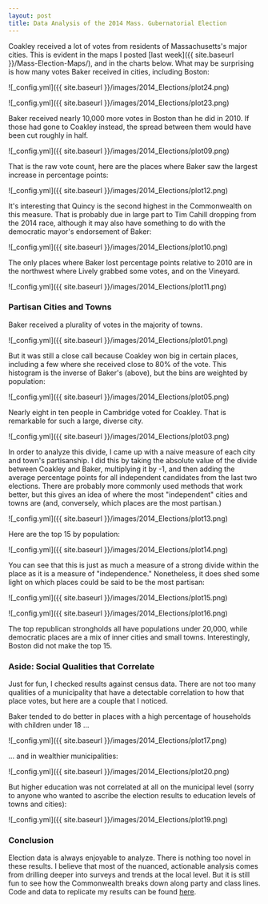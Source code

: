 ```yaml
---
layout: post
title: Data Analysis of the 2014 Mass. Gubernatorial Election
---
```


Coakley received a lot of votes from residents of Massachusetts's major cities. This is evident in the maps I posted [last week]({{ site.baseurl }}/Mass-Election-Maps/), and in the charts below. What may be surprising is how many votes Baker received in cities, including Boston:

![_config.yml]({{ site.baseurl }}/images/2014_Elections/plot24.png)

![_config.yml]({{ site.baseurl }}/images/2014_Elections/plot23.png)

Baker received nearly 10,000 more votes in Boston than he did in 2010. If those had gone to Coakley instead, the spread between them would have been cut roughly in half.

![_config.yml]({{ site.baseurl }}/images/2014_Elections/plot09.png)

That is the raw vote count, here are the places where Baker saw the largest increase in percentage points:

![_config.yml]({{ site.baseurl }}/images/2014_Elections/plot12.png)

It's interesting that Quincy is the second highest in the Commonwealth on this measure. That is probably due in large part to Tim Cahill dropping from the 2014 race, although it may also have something to do with the democratic mayor's endorsement of Baker:   

![_config.yml]({{ site.baseurl }}/images/2014_Elections/plot10.png)

The only places where Baker lost percentage points relative to 2010 are in the northwest where Lively grabbed some votes, and on the Vineyard.   

![_config.yml]({{ site.baseurl }}/images/2014_Elections/plot11.png)

### Partisan Cities and Towns

Baker received a plurality of votes in the majority of towns. 

![_config.yml]({{ site.baseurl }}/images/2014_Elections/plot01.png)

But it was still a close call because Coakley won big in certain places, including a few where she received close to 80% of the vote. This histogram is the inverse of Baker's (above), but the bins are weighted by population:

![_config.yml]({{ site.baseurl }}/images/2014_Elections/plot05.png)

Nearly eight in ten people in Cambridge voted for Coakley. That is remarkable for such a large, diverse city.   

![_config.yml]({{ site.baseurl }}/images/2014_Elections/plot03.png)

In order to analyze this divide, I came up with a naive measure of each city and town's partisanship. I did this by taking the absolute value of the divide between Coakley and Baker, multiplying it by -1, and then adding the average percentage points for all independent candidates from the last two elections. There are probably more commonly used methods that work better, but this gives an idea of where the most "independent" cities and towns are (and, conversely, which places are the most partisan.)

![_config.yml]({{ site.baseurl }}/images/2014_Elections/plot13.png)

Here are the top 15 by population:

![_config.yml]({{ site.baseurl }}/images/2014_Elections/plot14.png)

You can see that this is just as much a measure of a strong divide within the place as it is a measure of "independence." Nonetheless, it does shed some light on which places could be said to be the most partisan:

![_config.yml]({{ site.baseurl }}/images/2014_Elections/plot15.png)

![_config.yml]({{ site.baseurl }}/images/2014_Elections/plot16.png)

The top republican strongholds all have populations under 20,000, while democratic places are a mix of inner cities and small towns. Interestingly, Boston did not make the top 15. 

### Aside: Social Qualities that Correlate   

Just for fun, I checked results against census data. There are not too many qualities of a municipality that have a detectable correlation to how that place votes, but here are a couple that I noticed.

Baker tended to do better in places with a high percentage of households with children under 18 ...

![_config.yml]({{ site.baseurl }}/images/2014_Elections/plot17.png)

... and in wealthier municipalities:

![_config.yml]({{ site.baseurl }}/images/2014_Elections/plot20.png)

But higher education was not correlated at all on the municipal level (sorry to anyone who wanted to ascribe the election results to education levels of towns and cities):

![_config.yml]({{ site.baseurl }}/images/2014_Elections/plot19.png)


### Conclusion

Election data is always enjoyable to analyze. There is nothing too novel in these results. I believe that most of the nuanced, actionable analysis comes from drilling deeper into surveys and trends at the local level. But it is still fun to see how the Commonwealth breaks down along party and class lines. Code and data to replicate my results can be found [here](https://github.com/DanielHadley/MassElections).    




